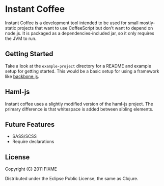 # Instant Coffee

Instant Coffee is a development tool intended to be used for small
mostly-static projects that want to use CoffeeScript but don't want to depend
on node.js.  It is packaged as a dependencies-included jar, so it only requires
the JVM to run.

## Getting Started

Take a look at the `example-project` directory for a README and example setup for getting started. This would be a basic setup for using a framework like [backbone.js](http://documentcloud.github.com/backbone/).

## Haml-js

Instant coffee uses a slightly modified version of the haml-js project. The primary
difference is that whitespace is added between sibling elements.

## Future Features

* SASS/SCSS
* Require declarations

## License

Copyright (C) 2011 FIXME

Distributed under the Eclipse Public License, the same as Clojure.
